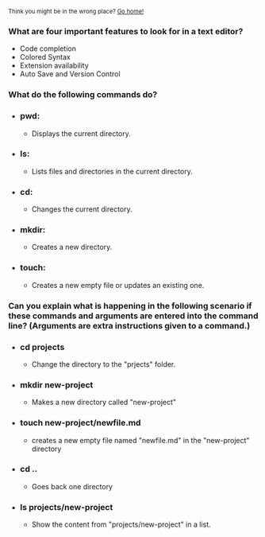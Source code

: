 <sub>Think you might be in the wrong place? [Go home!](../../102/reading-notes/reading-notes/README.md)</sub>
### What are four important features to look for in a text editor?
* Code completion
* Colored Syntax
* Extension availability
* Auto Save and Version Control

### What do the following commands do?

* ### pwd:
  - Displays the current directory.
* ### ls:
  - Lists files and directories in the current directory.
* ### cd:
  - Changes the current directory.
* ### mkdir:
  - Creates a new directory.

* ### touch:
  - Creates a new empty file or updates an existing one.

### Can you explain what is happening in the following scenario if these commands and arguments are entered into the command line? (Arguments are extra instructions given to a command.)
* ### cd projects
  - Change the directory to the "prjects" folder.
* ### mkdir new-project
  - Makes a new directory called "new-project"
* ### touch new-project/newfile.md
  - creates a new empty file named "newfile.md" in the "new-project" directory
* ### cd ..
  - Goes back one directory 
* ### ls projects/new-project
  - Show the content from "projects/new-project" in a list.
